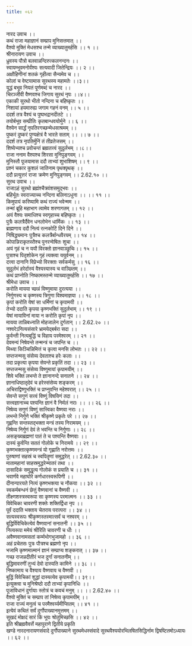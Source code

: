 ```yaml
---
title: ०६२

---
```

नारद उवाच ।।  
कथं राजा महाज्ञानं सम्प्राप मुनिसत्तमात् ।।  
वैश्यो मुक्तिं मेधसश्च तन्मे व्याख्यातुमर्हसि ।। १ ।।  
श्रीनारायण उवाच ।।  
ध्रुवस्य पौत्रो बलवान्नन्दिरुत्कलनन्दनः ।।  
स्वायम्भुवमनोर्वंश्यः सत्यवादी जितेन्द्रियः ।। २ ।।  
अक्षौहिणीनां शतकं गृहीत्वा सैन्यमेव च ।।  
कोलां च वेष्टयामास सुरथस्य महामतेः ।।३।।  
युद्धं बभूव नियतं पूर्णमब्दं च नारद ।।  
चिरञ्जीवी वैष्णवश्च जिगाय सुरथं नृपः ।।४।।  
एकाकी सुरथो भीतो नन्दिना च बहिष्कृतः ।।  
निशायां हयमारुह्य जगाम गहनं वनम् ।। ५ ।।  
ददर्श तत्र वैश्यं च पुष्पभद्रानदीतटे ।।  
तयोर्बभूव सम्प्रीतिः कृतबान्धवयोर्मुने ।। ६ ।।  
वैश्येन सार्द्धं नृपतिरगच्छन्मेधसाश्रमम् ।।  
पुष्करं दुष्करं पुण्यक्षेत्रं वै भारते सताम् ।। ।। ७ ।।  
ददर्श तत्र नृपतिर्मुनिं तं तीव्रतेजसम् ।।  
शिष्येभ्यश्च प्रवोचन्तं ब्रह्मतत्त्वं सुदुर्लभम् ।।८।।  
राजा ननाम वैश्यश्च शिरसा मुनिपुङ्गवम् ।।  
मुनिस्तौ पूजयामास ददौ ताभ्यां शुभाशिषम् ।। ९ ।।  
प्रश्नं चकार कुशलं जातिनाम पृथक्पृथक् ।।  
ददौ प्रत्युत्तरं राजा क्रमेण मुनिपुङ्गवम् ।। 2.62.१० ।।  
सुरथ उवाच ।।  
राजाऽहं सुरथो ब्रह्मंश्चैत्रवंशसमुद्भवः ।।  
बहिर्भूतः स्वराज्याच्च नन्दिना बलिनाऽधुना ।। ।। ११ ।।  
किमुपायं करिष्यामि कथं राज्यं भवेन्मम ।।  
तन्मां ब्रूहि महाभाग त्वामेव शरणागतम् ।। १२ ।।  
अयं वैश्यः समाधिश्च स्वगृहाच्च बहिष्कृतः ।।  
पुत्रैः कलत्रैर्दैवेन धनलोभेन धार्मिकः ।। १३ ।।  
ब्राह्मणाय ददौ नित्यं रत्नकोटिं दिने दिने ।।  
निषिद्ध्यमानः पुत्रैश्च कलत्रैर्बान्धवैरयम् ।। १४ ।।  
कोपान्निराकृतस्तैश्च पुनरन्वेषितः शुचा ।।  
अयं गृहं च न ययौ विरक्तो ज्ञानवाञ्छुचिः।। १५ ।।  
पुत्राश्च पितृशोकेन गृहं त्यक्त्वा ययुर्वनम् ।।  
दत्त्वा दानानि विप्रेभ्यो विरक्ताः सर्वकर्मसु ।। १६ ।।  
सुदुर्लभं हरेर्दास्यं वैश्यस्यास्य च वाञ्छितम् ।।  
कथं प्राप्नोति निष्कामस्तन्मे व्याख्यातुमर्हसि ।। १७ ।।  
श्रीमेधा उवाच ।।  
करोति मायया च्छन्नं विष्णुमाया दुरत्यया ।।  
निर्गुणस्य च कृष्णस्य त्रिगुणा विश्वमाज्ञया ।। १८ ।।  
कृपां करोति येषां सा धर्मिणां च कृपामयी ।।  
तेभ्यो ददाति कृपया कृष्णभक्तिं सुदुर्लभाम् ।। १९ ।।  
येषां मायाविनां माया न करोति कृपां नृप ।।  
मायया तान्निबध्नाति मोहजालेन दुर्गतान् ।। 2.62.२० ।।  
नश्वरेऽनित्यसंसारे भ्रामयेद्बर्बरा सदा ।।  
कुर्वन्ती नित्यबुद्धिं च विहाय परमेश्वरम् ।। २१ ।।  
देवमन्यं निषेवन्ते तन्मन्त्रं च जपन्ति च ।।  
मिथ्या किञ्चिन्निमित्तं च कृत्वा मनसि लोभतः ।। २२ ।।  
सप्तजन्मसु संसेव्य देवताश्च हरेः कलाः ।।  
तदा प्रकृत्या कृपया सेवन्ते प्रकृतिं तदा ।। २३ ।।  
सप्तजन्मसु संसेव्य विष्णुमायां कृपामयीम् ।।  
शिवे भक्तिं लभन्ते ते ज्ञानानन्दे सनातने ।। २४ ।।  
ज्ञानाधिष्ठातृदेवं च हरेस्संसेव्य शङ्करम् ।।  
अचिराद्विष्णुभक्तिं च प्राप्नुवन्ति महेश्वरात् ।। २५ ।।  
सेवन्ते सगुणं सत्त्वं विष्णुं विषयिणं तदा ।।  
सत्त्वज्ञानाच्च पश्यन्ति ज्ञानं वै निर्मलं नराः ।। ।। २६ ।।  
निषेव्य सगुणं विष्णुं सात्त्विका वैष्णवा नराः ।।  
लभन्ते निर्गुणे भक्तिं श्रीकृष्णे प्रकृतेः परे ।। २७ ।।  
गृह्णन्ति सन्तस्तद्भक्ता मन्त्रं तस्य निरामयम् ।।  
निषेव्य निर्गुणं देवं ते भवन्ति च निर्गुणाः ।। २८ ।।  
असङ्ख्यब्रह्मणां पातं ते च पश्यन्ति वैष्णवाः ।।  
दास्यं कुर्वन्ति सततं गोलोके च निरामये ।। २९ ।।  
कृष्णभक्तात्कृष्णमन्त्रं यो गृह्णाति नरोत्तमः ।।  
पुरुषाणां सहस्रं च स्वपितॄणां समुद्धरेत् ।। 2.62.३० ।।  
मातामहानां साहस्रमुद्धरेन्मातरं तथा ।।  
दासादिकं समुद्धृत्य गोलोकं स प्रयाति च ।। ३१ ।।  
भवार्णवे महाघोरे कर्णधारस्वरूपिणी ।।  
दीनान्पारयते नित्यं कृष्णभक्त्या च नौकया ।। ३२ ।।  
स्वकर्मबन्धनं छेत्तुं वैष्णवानां च वैष्णवी ।।  
तीक्ष्णशस्त्रस्वरूपा सा कृष्णस्य परमात्मनः ।। ३३ ।।  
विवेचिका चावरणी शक्तेः शक्तिर्द्विधा नृप ।।  
पूर्वं ददाति भक्ताय चेतराय परात्परा ।। ३४ ।।  
सत्यस्वरूपः श्रीकृष्णस्तस्मात्सर्वं च नश्वरम् ।।  
बुद्धिर्विवेचिकेत्येवं वैष्णवानां सनातनी ।। ३५ ।।  
नित्यरूपा ममेयं श्रीरिति चावरणी च धीः ।।  
अवैष्णवानामसतां कर्म्मभोगभुजामहो ।। ३६ ।।  
अहं प्रचेतसः पुत्रः पौत्रश्च ब्रह्मणो नृप ।।  
भजामि कृष्णमात्मानं ज्ञानं सम्प्राप्य शङ्करात् ।। ३७ ।।  
गच्छ राजन्नदीतीरं भज दुर्गां सनातनीम् ।।  
बुद्धिमावरणीं तुभ्यं देवो दास्यति कामिने ।। ३८ ।।  
निष्कामाय च वैश्याय वैष्णवाय च वैष्णवी ।।  
बुद्धिं विवेचिकां शुद्धां दास्यत्येव कृपामयी।। ३९।।  
इत्युक्त्वा च मुनिश्रेष्ठो ददौ ताभ्यां कृपानिधिः ।।  
पूजाविधानं दुर्गायाः स्तोत्रं च कवचं मनुम् ।। ।। 2.62.४० ।।  
वैश्यो मुक्तिं च सम्प्राप तां निषेव्य कृपामयीम् ।।  
राजा राज्यं मनुत्वं च परमैश्वर्य्यमीप्सितम् ।। ४१ ।।  
इत्येवं कथितं सर्वं दुर्गोपाख्यानमुत्तमम् ।।  
सुखदं मोक्षदं सारं किं भूयः श्रोतुमिच्छसि ।। ४२ ।।  
इति श्रीब्रह्मवैवर्त्ते महापुराणे द्वितीये प्रकृति  
खण्डे नारदनारायणसंवादे दुर्गोपाख्याने सुरथमेधस्संवादे सुरथवैश्ययोरभिलषितसिद्धिर्नाम द्विषष्टितमोऽध्यायः ।। ६२ ।।